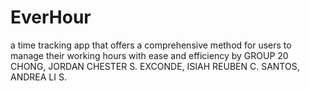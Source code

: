 # EverHour
a time tracking app that offers a comprehensive method for users to manage their working hours with ease and efficiency
by GROUP 20
CHONG, JORDAN CHESTER S.
EXCONDE, ISIAH REUBEN C.
SANTOS, ANDREA LI S.
